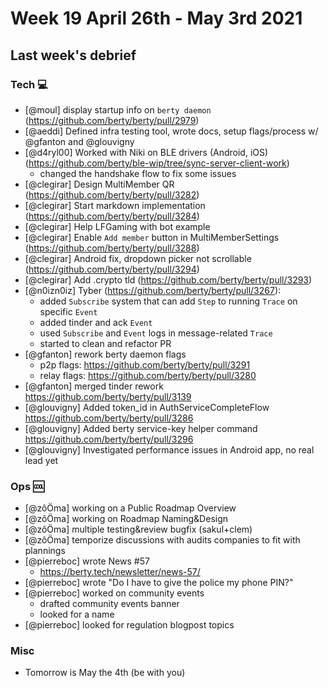 # Week 19 April 26th - May 3rd 2021

## Last week's debrief

### Tech :computer:

* [@moul] display startup info on `berty daemon` (https://github.com/berty/berty/pull/2979)
* [@aeddi] Defined infra testing tool, wrote docs, setup flags/process w/ @gfanton and @glouvigny 
* [@d4ryl00] Worked with Niki on BLE drivers (Android, iOS) (https://github.com/berty/ble-wip/tree/sync-server-client-work)
    * changed the handshake flow to fix some issues
* [@clegirar] Design MultiMember QR (https://github.com/berty/berty/pull/3282)
* [@clegirar] Start markdown implementation (https://github.com/berty/berty/pull/3284)
* [@clegirar] Help LFGaming with bot example
* [@clegirar] Enable `Add member` button in MultiMemberSettings (https://github.com/berty/berty/pull/3288)
* [@clegirar] Android fix, dropdown picker not scrollable (https://github.com/berty/berty/pull/3294)
* [@clegirar] Add .crypto tld (https://github.com/berty/berty/pull/3293)
* [@n0izn0iz] Tyber (https://github.com/berty/berty/pull/3267):
    * added `Subscribe` system that can add `Step` to running `Trace` on specific `Event`
    * added tinder and ack `Event`
    * used `Subscribe` and `Event` logs in message-related `Trace`
    * started to clean and refactor PR
* [@gfanton] rework berty daemon flags 
    * p2p flags: https://github.com/berty/berty/pull/3291
    * relay flags: https://github.com/berty/berty/pull/3280
* [@gfanton] merged tinder rework https://github.com/berty/berty/pull/3139
* [@glouvigny] Added token_id in AuthServiceCompleteFlow https://github.com/berty/berty/pull/3286
* [@glouvigny] Added berty service-key helper command https://github.com/berty/berty/pull/3296
* [@glouvigny] Investigated performance issues in Android app, no real lead yet

### Ops :cool:


* [@zôÖma] working on a Public Roadmap Overview
* [@zôÖma] working on Roadmap Naming&Design
* [@zôÖma] multiple testing&review bugfix (sakul+clem) 
* [@zôÖma] temporize discussions with audits companies to fit with plannings 
* [@pierreboc] wrote News #57
    * https://berty.tech/newsletter/news-57/
* [@pierreboc] wrote "Do I have to give the police my phone PIN?" 
* [@pierreboc] worked on community events
    * drafted community events banner
    * looked for a name
* [@pierreboc] looked for regulation blogpost topics

### Misc

* Tomorrow is May the 4th (be with you)
